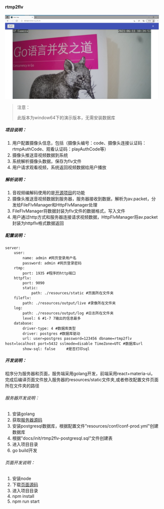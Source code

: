 #### rtmp2flv

![](./images/rtmp2flvad.png)

> 注意：
>
>   此版本为window64下的演示版本，无需安装数据库

##### 项目说明：

1. 用户配置摄像头信息，包括（摄像头编号：code、摄像头连接认证码：rtmpAuthCode、观看认证码：playAuthCode等）
2. 摄像头推送音视频数据到系统
3. 系统解析摄像头数据，保存为flv文件
4. 用户请求观看视频，系统返回视频数据给用户播放

##### 解析说明：

1. 音视频编解码使用的是[开源项目](https://github.com/deepch/vdk.git)的功能
2. 摄像头推送音视频数据到服务器，服务器接收到数据，解析为av.packet，分发给FileFlvManager和HttpFlvManager处理
3. FileFlvManager将数据封装为flv文件的数据格式，写入文件
4. 用户通过http方式和服务器连接请求视频数据，HttpFlvManager将av.packet封装为httpflv格式数据返回

##### 配置说明：

```
server:
    user:
        name: admin #网页登录用户名
        password: admin #网页登录密码
    rtmp:
        port: 1935 #程序的http端口
    httpflv:
        port: 9090
        static:
            path: ./resources/static #页面所在文件夹
    fileflv:
        path: ./resources/output/live #录像所在文件夹
    log:
        path: ./resources/output/log #日志所在文件夹  
        level: 6 #1-7 7输出的信息最多 
    database:
        driver-type: 4 #数据库类型
        driver: postgres #数据库驱动
        url: user=postgres password=123456 dbname=rtmp2flv host=localhost port=5432 sslmode=disable TimeZone=UTC #数据库url
        show-sql: false     #是否打印sql                
```

##### 开发说明：

程序分为服务器和页面，服务端采用golang开发，前端采用react+materia-ui，完成后编译页面文件放入服务器的resources/static文件夹,或者修改配置文件页面所在文件夹的路径

###### 服务器开发说明：

1. 安装golang
2. 获取[服务器源码](https://github.com/hkmadao/rtmp2flv.git)
3. 安装postgresql数据库，根据配置文件"resources/conf/conf-prod.yml"创建数据库
4. 根据"docs/init/rtmp2flv-postgresql.sql"文件创建表    
5. 进入项目目录
6. go build开发

###### 页面开发说明：

1. 安装node
2. 下载[页面源码](https://github.com/hkmadao/rtmp2flv-web.git)
3. 进入项目目录
4. npm install
5. npm run start